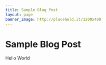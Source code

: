 ```yaml
---
title: Sample Blog Post
layout: page
banner_image: http://placehold.it/1200x400
---
```

# Sample Blog Post

Hello World